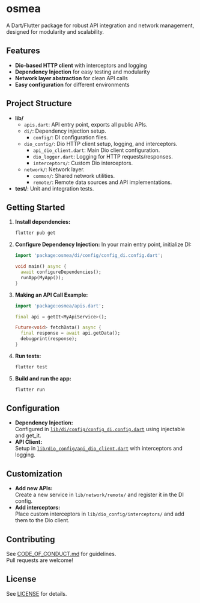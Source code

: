 # osmea

A Dart/Flutter package for robust API integration and network management, designed for modularity and scalability.

## Features

- **Dio-based HTTP client** with interceptors and logging
- **Dependency Injection** for easy testing and modularity
- **Network layer abstraction** for clean API calls
- **Easy configuration** for different environments

## Project Structure

- **lib/**
  - `apis.dart`: API entry point, exports all public APIs.
  - `di/`: Dependency injection setup.
    - `config/`: DI configuration files.
  - `dio_config/`: Dio HTTP client setup, logging, and interceptors.
    - `api_dio_client.dart`: Main Dio client configuration.
    - `dio_logger.dart`: Logging for HTTP requests/responses.
    - `interceptors/`: Custom Dio interceptors.
  - `network/`: Network layer.
    - `common/`: Shared network utilities.
    - `remote/`: Remote data sources and API implementations.
- **test/**: Unit and integration tests.

## Getting Started

1. **Install dependencies:**
   ```sh
   flutter pub get
   ```

2. **Configure Dependency Injection:**
   In your main entry point, initialize DI:
   ```dart
   import 'package:osmea/di/config/config_di.config.dart';

   void main() async {
     await configureDependencies();
     runApp(MyApp());
   }
   ```

3. **Making an API Call Example:**
   ```dart
   import 'package:osmea/apis.dart';

   final api = getIt<MyApiService>();

   Future<void> fetchData() async {
     final response = await api.getData();
     debugprint(response);
   }
   ```

4. **Run tests:**
   ```sh
   flutter test
   ```

5. **Build and run the app:**
   ```sh
   flutter run
   ```

## Configuration

- **Dependency Injection:**  
  Configured in [`lib/di/config/config_di.config.dart`](lib/di/config/config_di.config.dart) using injectable and get_it.
- **API Client:**  
  Setup in [`lib/dio_config/api_dio_client.dart`](lib/dio_config/api_dio_client.dart) with interceptors and logging.

## Customization

- **Add new APIs:**  
  Create a new service in `lib/network/remote/` and register it in the DI config.
- **Add interceptors:**  
  Place custom interceptors in `lib/dio_config/interceptors/` and add them to the Dio client.

## Contributing

See [CODE_OF_CONDUCT.md](CODE_OF_CONDUCT.md) for guidelines.  
Pull requests are welcome!

## License

See [LICENSE](LICENSE) for details.